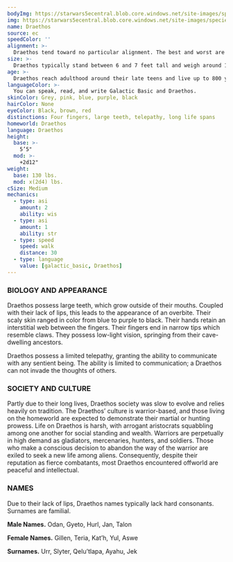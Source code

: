 ```yaml
---
bodyImg: https://starwars5ecentral.blob.core.windows.net/site-images/species/species_Draethos.png
img: https://starwars5ecentral.blob.core.windows.net/site-images/species/species_Draethos.png
name: Draethos
source: ec
speedColor: ''
alignment: >-
  Draethos tend toward no particular alignment. The best and worst are found among them.
size: >-
  Draethos typically stand between 6 and 7 feet tall and weigh around 190 lbs. Regardless of your position in that range, your size is Medium.
age: >-
  Draethos reach adulthood around their late teens and live up to 800 years.
languageColor: >-
  You can speak, read, and write Galactic Basic and Draethos. 
skinColor: Grey, pink, blue, purple, black
hairColor: None
eyeColor: Black, brown, red
distinctions: Four fingers, large teeth, telepathy, long life spans
homeworld: Draethos
language: Draethos
height:
  base: >-
    5’5"
  mod: >-
    +2d12"
weight:
  base: 130 lbs.
  mod: x(2d4) lbs.
cSize: Medium
mechanics:
  - type: asi
    amount: 2
    ability: wis
  - type: asi
    amount: 1
    ability: str
  - type: speed
    speed: walk
    distance: 30
  - type: language
    value: [galactic_basic, Draethos]
---
```

### BIOLOGY AND APPEARANCE
Draethos possess large teeth, which grow outside of their mouths. Coupled with their lack of lips, this leads to the appearance of an overbite. Their scaly skin ranged in color from blue to purple to black. Their hands retain an interstitial web between the fingers. Their fingers end in narrow tips which resemble claws. They possess low-light vision, springing from their cave-dwelling ancestors.

Draethos possess a limited telepathy, granting the ability to communicate with any sentient being. The ability is limited to communication; a Draethos can not invade the thoughts of others.

### SOCIETY AND CULTURE
Partly due to their long lives, Draethos society was slow to evolve and relies heavily on tradition. The Draethos’ culture is warrior-based, and those living on the homeworld are expected to demonstrate their martial or hunting prowess. Life on Draethos is harsh, with arrogant aristocrats squabbling among one another for social standing and wealth. Warriors are perpetually in high demand as gladiators, mercenaries, hunters, and soldiers. Those who make a conscious decision to abandon the way of the warrior are exiled to seek a new life among aliens. Consequently, despite their reputation as fierce combatants, most Draethos encountered offworld are peaceful and intellectual.

### NAMES
Due to their lack of lips, Draethos names typically lack hard consonants. Surnames are familial.

__Male Names.__ Odan, Gyeto, Hurl, Jan, Talon

__Female Names.__ Gillen, Teria, Kat’h, Yul, Aswe

__Surnames.__ Urr, Slyter, Qelu’tlapa, Ayahu, Jek



    